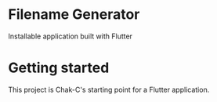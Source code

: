 # Filename Generator

Installable application built with Flutter

Getting started
========================================

This project is Chak-C's starting point for a Flutter application.

